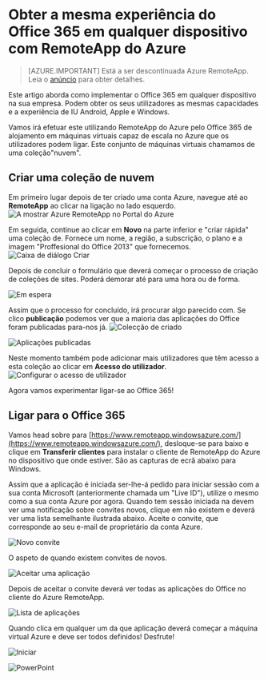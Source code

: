 <properties
   pageTitle="Obter a mesma experiência do Office 365 em qualquer dispositivo com RemoteApp do Azure | Microsoft Azure"
   description="Saiba como partilhar qualquer aplicação do Office 365 com os seus utilizadores utilizando RemoteApp do Azure."
   services="remoteapp"
   documentationCenter=""
   authors="guscatalano"
   manager="mbaldwin"
   editor=""/>

<tags
   ms.service="remoteapp"
   ms.devlang="na"
   ms.topic="hero-article"
   ms.tgt_pltfrm="na"
   ms.workload="compute"
   ms.date="08/15/2016"
   ms.author="guscatal;elizapo"/>


# <a name="get-the-same-office-365-experience-on-any-device-with-azure-remoteapp"></a>Obter a mesma experiência do Office 365 em qualquer dispositivo com RemoteApp do Azure

> [AZURE.IMPORTANT]
> Está a ser descontinuada Azure RemoteApp. Leia o [anúncio](https://go.microsoft.com/fwlink/?linkid=821148) para obter detalhes.

Este artigo aborda como implementar o Office 365 em qualquer dispositivo na sua empresa. Podem obter os seus utilizadores as mesmas capacidades e a experiência de IU Android, Apple e Windows.

Vamos irá efetuar este utilizando RemoteApp do Azure pelo Office 365 de alojamento em máquinas virtuais capaz de escala no Azure que os utilizadores podem ligar. Este conjunto de máquinas virtuais chamamos de uma coleção"nuvem".

## <a name="create-a-cloud-collection"></a>Criar uma coleção de nuvem

Em primeiro lugar depois de ter criado uma conta Azure, navegue até ao **RemoteApp** ao clicar na ligação no lado esquerdo.
![A mostrar Azure RemoteApp no Portal do Azure](./media/remoteapp-tutorial-o365anywhere/1-menu.png)

Em seguida, continue ao clicar em **Novo** na parte inferior e "criar rápida" uma coleção de. Fornece um nome, a região, a subscrição, o plano e a imagem "Proffesional do Office 2013" que fornecemos.
![Caixa de diálogo Criar](./media/remoteapp-tutorial-o365anywhere/2-quickcreate.png)

Depois de concluir o formulário que deverá começar o processo de criação de coleções de sites. Poderá demorar até para uma hora ou de forma.

![Em espera](./media/remoteapp-tutorial-o365anywhere/3-waiting.png)

Assim que o processo for concluído, irá procurar algo parecido com. Se clico **publicação** podemos ver que a maioria das aplicações do Office foram publicadas para-nos já.
![Colecção de criado](./media/remoteapp-tutorial-o365anywhere/4-done.png)

![Aplicações publicadas](./media/remoteapp-tutorial-o365anywhere/5-publish.png)

Neste momento também pode adicionar mais utilizadores que têm acesso a esta coleção ao clicar em **Acesso do utilizador**.
![Configurar o acesso de utilizador](./media/remoteapp-tutorial-o365anywhere/6-user.png)

Agora vamos experimentar ligar-se ao Office 365!

## <a name="connect-to-office-365"></a>Ligar para o Office 365

Vamos head sobre para [https://www.remoteapp.windowsazure.com/](https://www.remoteapp.windowsazure.com/), desloque-se para baixo e clique em **Transferir clientes** para instalar o cliente de RemoteApp do Azure no dispositivo que onde estiver. São as capturas de ecrã abaixo para Windows.

Assim que a aplicação é iniciada ser-lhe-á pedido para iniciar sessão com a sua conta Microsoft (anteriormente chamada um "Live ID"), utilize o mesmo como a sua conta Azure por agora. Quando tem sessão iniciada na devem ver uma notificação sobre convites novos, clique em não existem e deverá ver uma lista semelhante ilustrada abaixo. Aceite o convite, que corresponde ao seu e-mail de proprietário da conta Azure.

![Novo convite](./media/remoteapp-tutorial-o365anywhere/7-araclient.png)

O aspeto de quando existem convites de novos.

![Aceitar uma aplicação](./media/remoteapp-tutorial-o365anywhere/8-invitation.png)

Depois de aceitar o convite deverá ver todas as aplicações do Office no cliente do Azure RemoteApp.

![Lista de aplicações](./media/remoteapp-tutorial-o365anywhere/9-work.png)

Quando clica em qualquer um da que aplicação deverá começar a máquina virtual Azure e deve ser todos definidos! Desfrute!

![Iniciar](./media/remoteapp-tutorial-o365anywhere/10-arastart.png)

![PowerPoint](./media/remoteapp-tutorial-o365anywhere/11-pp.png)
